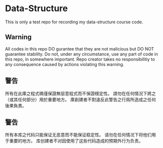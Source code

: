 # Data-Structure
This is only a test repo for recording my data-structure course code.

## Warning
All codes in this repo DO gurantee that they are not malicious but DO NOT guarantee stability.
Do not, under any circumstance, use any part of code in this repo, in somewhere important.
Repo creator takes no responsibilitiy to any consequence caused by actions violating this warning.

## 警告
所有在此庫之程式碼僅保證無惡意程式而不保證穩定性。
請勿在任何情況下將之（或其任何部分）用於重要地方。
庫創建者不對違反此警告之行爲所造成之任何後果負責。

## 警告
所有本库之代码只能保证无恶意而不能保证稳定性。
请勿在任何情况下将他们用于重要的地方。
库创建者不对因使用了这些代码造成的预期外行为负责。
